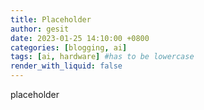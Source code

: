 ```yaml
---
title: Placeholder
author: gesit
date: 2023-01-25 14:10:00 +0800
categories: [blogging, ai]
tags: [ai, hardware] #has to be lowercase
render_with_liquid: false
---
```


placeholder


































